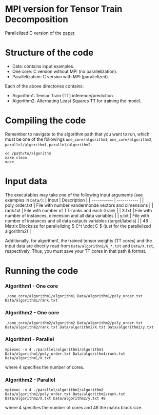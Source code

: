 # MPI version for Tensor Train Decomposition
Parallelized C version of the [paper](https://arxiv.org/abs/1612.06505). 

# Structure of the code
- Data: contains input examples.
- One core: C version without MPI (no parallelization).
- Parallelization: C version with MPI (parallelized).

Each of the above directories contains:
- Algorithm1: Tensor Train (TT) inference/prediction.
- Algorithm2: Alternating Least Squares TT for training the model.

# Compiling the code
Remember to navigate to the algorithm path that you want to run, which must be one of the followings ```one_core/algorithm1```, ```one_core/algorithm2```, ```parallel/algorithm1```, ```parallel/algorithm2```:
```
cd /path/to/algorithm
make clean 
make
```

# Input data

The executables may take one of the following input arguments (see examples in ```Data/```):
| Input | Description |
| ----------- | ----------- |
| poly_order.txt | File with number vandermonde vectors and dimensions |
| rank.txt | File with number of TT-ranks and each Grank  |
| X.txt | File with number of instances, dimension and all data variables |
| y.txt | File with number of instances and all data outputs variables (target/labels) |
| 48 | Matrix Blocksize for parallelizing $ C^t \cdot C $ (just for the  parallelized algorithm2)  |

Additionally, for algorithm1, the trained tensor weights (TT cores) and the input data are directly read from ```Data/algorithm1/G_*.txt``` and ```Data/X.txt```, respectively. Thus, you must save your TT cores in that path & format. 

# Running the code

### Algorithm1 - One core

```
./one_core/algorithm1/algorithm1 Data/algorithm1/poly_order.txt Data/algorithm1/rank.txt
```

### Algorithm2 - One core

```
./one_core/algorithm2/algorithm2 Data/algorithm2/poly_order.txt Data/algorithm2/rank.txt Data/algorithm2/X.txt Data/algorithm2/y.txt
```

### Algorithm1 - Parallel

```
mpiexec -n 4 ./parallel/algorithm1/algorithm1 Data/algorithm1/poly_order.txt Data/algorithm1/rank.txt Data/algorithm1/X.txt
```
where 4 specifies the number of cores.

### Algorithm2 - Parallel

```
mpiexec -n 4 ./parallel/algorithm2/algorithm2 Data/algorithm2/poly_order.txt Data/algorithm2/rank.txt Data/algorithm2/X.txt Data/algorithm2/y.txt 48
```
where 4 specifies the number of cores and 48 the matrix block size.
